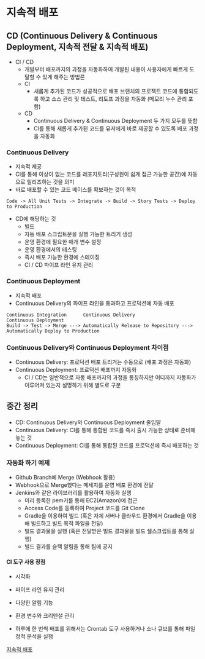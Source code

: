 # 지속적 배포

## CD (Continuous Delivery & Continuous Deployment, 지속적 전달 & 지속적 배포)

* CI / CD
    * 개발부터 배포까지의 과정을 자동화하여 개발된 내용이 사용자에게 빠르게 도달할 수 있게 해주는 방법론
    * CI
        * 새롭게 추가된 코드가 성공적으로 배포 브랜치의 프로젝트 코드에 통합되도록 하고 소스 관리 및 테스트, 리토프 과정을 자동화 (메모리 누수 관리 포함)
    * CD
        * Continuous Delivery & Continuous Deployment 두 가지 모두를 뜻함
        * CI를 통해 새롭게 추가된 코드를 유저에게 바로 제공할 수 있도록 배포 과정을 자동화

### Continuous Delivery
* 지속적 제공
* CI를 통해 이상이 없는 코드를 레포지토리(구성원이 쉽게 접근 가능한 공간)에 자동으로 릴리즈하는 것을 의미
* 바로 배포할 수 있는 코드 베이스를 확보하는 것이 목적
```
Code -> All Unit Tests -> Integrate -> Build -> Story Tests -> Deploy to Production
```

* CD에 해당하는 것
    * 빌드
    * 자동 배포 스크립트문을 실행 가능한 트리거 생성
    * 운영 환경에 필요한 매개 변수 설정
    * 운영 환경에서의 테스팅
    * 즉시 배포 가능한 환경에 스테이징
    * CI / CD 파이프 라인 유지 관리   

### Continuous Deployment
* 지속적 배포
* Continuous Delivery의 파이프 라인을 통과하고 프로덕션에 자동 배포
```
Continuous Integration      Continuous Delivery                      Continuous Deployment
Build -> Test -> Merge ---> Automatically Release to Repository ---> Automatically Deploy to Production
```

### Continuous Delivery와 Continuous Deployment 차이점
* Continuous Delivery: 프로덕션 배포 트리거는 수동으로 (배포 과정은 자동화)
* Continuous Deployment: 프로덕션 배포까지 자동화
    * CI / CD는 일반적으로 자동 배포까지의 과정을 통칭하지만 어디까지 자동화가 이루어져 있는지 설명하기 위해 별도로 구분   

## 중간 정리
* CD: Continuous Delivery와 Continuous Deployment 줄임말
* Continuous Delivery: CI를 통해 통합된 코드를 즉시 출시 가능한 상태로 준비해 놓는 것
* Continuous Deployment: CI를 통해 통합된 코드를 프로덕션에 즉시 배포하는 것   

### 자동화 하기 예제
* Github Branch에 Merge (Webhook 활용)
* Webhook으로 Merge했다는 메세지를 운영 배포 환경에 전달
* Jenkins와 같은 라이브러리를 활용하여 자동화 실행
    * 미리 등록한 pem키를 통해 EC2(Amazon)에 접근
    * Access Code를 등록하여 Project 코드를 Git Clone
    * Gradle을 이용하여 빌드 (혹은 자체 서버나 클라우드 환경에서 Gradle을 이용해 빌드하고 빌드 목적 파일을 전달)
    * 빌드 결과물을 실행 (혹은 전달받은 빌드 결과물을 빌드 쉘스크립트를 통해 실행)
    * 빌드 결과를 슬랙 알림을 통해 팀에 공지   

#### CI 도구 사용 장점
* 시각화
* 파이프 라인 유지 관리
* 다양한 알림 기능
* 환경 변수와 크리덴셜 관리   
   
* 하루에 한 번씩 배포를 위해서는 Crontab 도구 사용하거나 소나 큐브를 통해 파일 정적 분석을 실행

[지속적 배포](https://www.youtube.com/watch?v=X6QGhg19Kqg)
